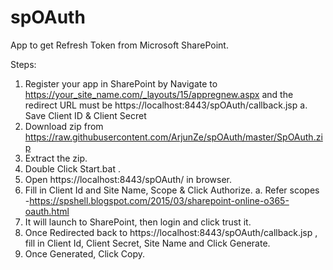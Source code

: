 # spOAuth
App to get Refresh Token from Microsoft SharePoint.

Steps:
1.	Register your app in SharePoint by Navigate to https://your_site_name.com/_layouts/15/appregnew.aspx and the redirect URL must be https://localhost:8443/spOAuth/callback.jsp
  a.	Save Client ID & Client Secret
2.	Download zip from https://raw.githubusercontent.com/ArjunZe/spOAuth/master/SpOAuth.zip
3.	Extract the zip.
4.	Double Click Start.bat .
5.	Open https://localhost:8443/spOAuth/ in browser.
6.	Fill in Client Id and Site Name, Scope & Click Authorize.
a.	Refer scopes -https://spshell.blogspot.com/2015/03/sharepoint-online-o365-oauth.html
7.	It will launch to SharePoint, then  login and click trust it.
8.	Once Redirected back to https://localhost:8443/spOAuth/callback.jsp , fill in Client Id, Client Secret, Site Name and Click Generate.
9.	Once Generated, Click Copy.
